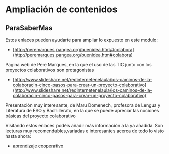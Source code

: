 # Ampliación de contenidos

## ParaSaberMas

Estos enlaces pueden ayudarte para ampliar lo expuesto en este modulo:

* [http://peremarques.pangea.org/buenidea.htm\#colabora](http://peremarques.pangea.org/buenidea.htm#colabora)

Pagina web de Pere Marques, en la que el uso de las TIC junto con los proyectos colaborativos son protagonistas

* [http://www.slideshare.net/redinternetenelaula/los-caminos-de-la-colaboracin-cinco-pasos-para-crear-un-proyecto-colaborativo](http://www.slideshare.net/redinternetenelaula/los-caminos-de-la-colaboracin-cinco-pasos-para-crear-un-proyecto-colaborativo)

Presentación muy interesante, de Maru Domenech, profesora de Lengua y Literatura de ESO y Bachillerato, en la que se puede apreciar las nociones básicas del proyecto colaborativo

Visitando estos enlaces podéis añadir más información a la ya añadida. Son lecturas muy recomendables,variadas e interesantes acerca de todo lo visto hasta ahora:

* [aprendizaje cooperativo](http://innovacioneducativa.upm.es/guias/Aprendizaje_coop.pdf)



